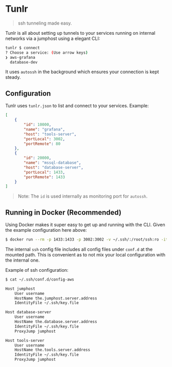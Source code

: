 # Tunlr
> ssh tunneling made easy.

Tunlr is all about setting up tunnels to your services running on internal networks via a jumphost using a elegant CLI:

```sh
tunlr $ connect
? Choose a service: (Use arrow keys)
❯ aws-grafana
  database-dev
```

It uses `autossh` in the background which ensures your connection is kept steady.

## Configuration

Tunlr uses `tunlr.json` to list and connect to your services. Example:

```json
[
    {
        "id": 10000,
        "name": "grafana",
        "host": "tools-server",
        "portLocal": 3002,
        "portRemote": 80
    },
    {
        "id": 20000,
        "name": "mssql-database",
        "host": "database-server",
        "portLocal": 1433,
        "portRemote": 1433
    }
]
```

> Note: The `id` is used internally as monitoring port for `autossh`.

## Running in Docker (Recommended)

Using Docker makes it super easy to get up and running with the CLI. Given the example configuration here above:

```sh
$ docker run --rm -p 1433:1433 -p 3002:3002 -v ~/.ssh/:/root/ssh:ro -it tunlr
```

The internal `ssh` config file includes all config files under `conf.d` at the mounted path. This is convenient as to not mix your local configuration with the internal one.

Example of ssh configuration:

```sh
$ cat ~/.ssh/conf.d/config-aws

Host jumphost
    User username
    HostName the.jumphost.server.address
    IdentityFile ~/.ssh/key.file

Host database-server
    User username
    HostName the.database.server.address
    IdentityFile ~/.ssh/key.file
    ProxyJump jumphost

Host tools-server
    User username
    HostName the.tools.server.address
    IdentityFile ~/.ssh/key.file
    ProxyJump jumphost
```
